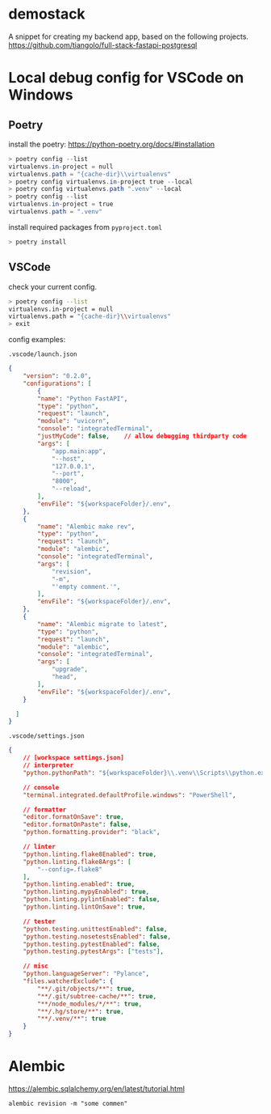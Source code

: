 # demostack

A snippet for creating my backend app, based on the following projects.
https://github.com/tiangolo/full-stack-fastapi-postgresql

# Local debug config for VSCode on Windows

## Poetry

install the poetry: https://python-poetry.org/docs/#installation

```powershell
> poetry config --list
virtualenvs.in-project = null
virtualenvs.path = "{cache-dir}\\virtualenvs"
> poetry config virtualenvs.in-project true --local
> poetry config virtualenvs.path ".venv" --local
> poetry config --list
virtualenvs.in-project = true
virtualenvs.path = ".venv"
```

install required packages from `pyproject.toml`

```powershell
> poetry install
```

## VSCode

check your current config.

```bash
> poetry config --list
virtualenvs.in-project = null
virtualenvs.path = "{cache-dir}\\virtualenvs"
> exit
```

config examples:

`.vscode/launch.json`

```json
{
    "version": "0.2.0",
    "configurations": [
        {
        "name": "Python FastAPI",
        "type": "python",
        "request": "launch",
        "module": "uvicorn",
        "console": "integratedTerminal",
        "justMyCode": false,    // allow debugging thirdparty code
        "args": [
            "app.main:app",
            "--host",
            "127.0.0.1",
            "--port",
            "8000",
            "--reload",
        ],
        "envFile": "${workspaceFolder}/.env",
    },
    {
        "name": "Alembic make rev",
        "type": "python",
        "request": "launch",
        "module": "alembic",
        "console": "integratedTerminal",
        "args": [
            "revision",
            "-m",
            "'empty comment.'",
        ],
        "envFile": "${workspaceFolder}/.env",
    },
    {
        "name": "Alembic migrate to latest",
        "type": "python",
        "request": "launch",
        "module": "alembic",
        "console": "integratedTerminal",
        "args": [
            "upgrade",
            "head",
        ],
        "envFile": "${workspaceFolder}/.env",
    }

  ]
}
```

`.vscode/settings.json`
```json
{
    // [workspace settings.json]
    // interpreter
    "python.pythonPath": "${workspaceFolder}\\.venv\\Scripts\\python.exe",

    // console
    "terminal.integrated.defaultProfile.windows": "PowerShell",

    // formatter
    "editor.formatOnSave": true,
    "editor.formatOnPaste": false,
    "python.formatting.provider": "black",

    // linter
    "python.linting.flake8Enabled": true,
    "python.linting.flake8Args": [
        "--config=.flake8"
    ],
    "python.linting.enabled": true,
    "python.linting.mypyEnabled": true,
    "python.linting.pylintEnabled": false,
    "python.linting.lintOnSave": true,

    // tester
    "python.testing.unittestEnabled": false,
    "python.testing.nosetestsEnabled": false,
    "python.testing.pytestEnabled": false,
    "python.testing.pytestArgs": ["tests"],

    // misc
    "python.languageServer": "Pylance",
    "files.watcherExclude": {
        "**/.git/objects/**": true,
        "**/.git/subtree-cache/**": true,
        "**/node_modules/*/**": true,
        "**/.hg/store/**": true,
        "**/.venv/**": true
    }
}
```


# Alembic

https://alembic.sqlalchemy.org/en/latest/tutorial.html

`alembic revision -m "some commen"`
